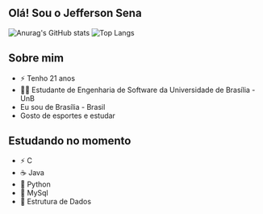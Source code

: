 ## Olá! Sou o Jefferson Sena 

![Anurag's GitHub stats](https://github-readme-stats.vercel.app/api?username=JeffersonSenaa&count_private=true&show_icons=true&theme=dark)
![Top Langs](https://github-readme-stats.vercel.app/api/top-langs/?username=JeffersonSenaa&hide_progress=true&theme=dark)

## Sobre mim

- ⚡ Tenho 21 anos
- 👨‍💻 Estudante de Engenharia de Software da Universidade de Brasília - UnB
- Eu sou de Brasília - Brasil
- Gosto de esportes e estudar

## Estudando no momento
- ⚡ C
- ☕ Java
- 🐍 Python
- 🐬 MySql
- 🎲 Estrutura de Dados

